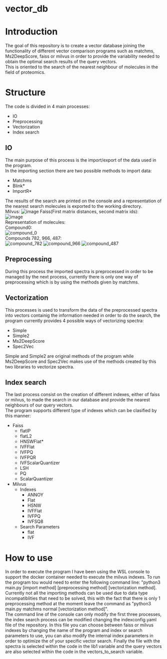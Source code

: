 # vector_db
# Introduction
The goal of this repository is to create a vector database joining the functionality of different vector comparison programs such as matchms, Ms2DeepScore, faiss or milvus in order to provide the variability needed to obtain the optimal search results of the query vectors.  
This is oriented to the search of the nearest neighbour of molecules in the field of proteomics.
# Structure
The code is divided in 4 main processes:  
-  IO  
-  Preprocessing
-  Vectorization
-  Index search
## IO 
The main purpose of this process is the import/export of the data used in the program.  
In the importing section there are two possible methods to import data:  
-  Matchms
-  Blink*
-  ImportR*
     
The results of the search are printed on the console and a representation of the nearest search molecules is exported to the working directory.  
Milvus:
![image](https://github.com/miguelroblesuriel/vector_db/assets/120097028/cb8115cf-60e5-4a90-ba13-37abb61a7168)
Faiss(First matrix distances, second matrix ids):  
![image](https://github.com/miguelroblesuriel/vector_db/assets/120097028/1999df96-58e7-40ab-851a-7e5772446e8a)  
Representation of molecules:  
Compound0:  
![compound_0](https://github.com/miguelroblesuriel/vector_db/assets/120097028/039588c8-aafb-4049-baa1-e8317ba5df94)  
Compounds 782, 966, 487:  
![compound_782](https://github.com/miguelroblesuriel/vector_db/assets/120097028/d53c982c-77c2-4b52-80e9-4c5878642a26)
![compound_966](https://github.com/miguelroblesuriel/vector_db/assets/120097028/04797ac3-978e-4637-addb-c2d1af40021e)
![compound_487](https://github.com/miguelroblesuriel/vector_db/assets/120097028/3ebafbc3-02d4-498c-8670-94f8fc7aea6a)







## Preprocessing 
During this process the imported spectra is preprocessed in order to be managed by the next process, currently there is only one way of preprocessing which is by using the methods given by matchms.
## Vectorization
This processes is used to transform the data of the preprocessed spectra into vectors containig the information needed in order to do the search, the program currently provides 4 possible ways of vectorizing spectra:
-  Simple
-  Simple2
-  Ms2DeepScore
-  Spec2Vec
  
Simple and Simple2 are original methods of the program while Ms2DeepScore and Spec2Vec makes use of the methods created by this two libraries to vectorize spectra.
## Index search
The last process consist on the creation of different indexes, either of faiss or milvus, to made the search in our database and provide the nearest neighbours of our query vectors.  
The program supports different type of indexes which can be clasified by this manner:
- Faiss
  - flatIP
  - flatL2
  - HNSWFlat*
  - IVFFlat
  - IVFPQ
  - IVFPQR
  - IVFScalarQuantizer
  - LSH
  - PQ
  - ScalarQuantizer
- Milvus
  - Indexes
    - ANNOY
    - Flat
    - HSNW
    - IVFFlat
    - IVFPQ
    - IVFSQ8
  - Search Parameters
    - flat
    - IVF
# How to use
In order to execute the program I have been using the WSL console to support the docker container needed to execute the milvus indexes. To run the program tou would need to enter the following command line: "python3 main.py [import method] [preprocessing method] [vectorization method]. Currently not all the importing methods can be used due to data type incompatiblities that need to be solved, this with the fact that there is only 1 preprocessing method at the moment leave the command as "python3 main.py matchms normal [vectorization method]".  
The command line of the console can only modify the first three processes, the index search process can be modified changing the indexconfig.yaml file of the repository. In this file you can choose between faiss or milvus indexes by changing the name of the program and index or search parameters to use, you can also modify the internal index parameters in order to optimize the of your specific vector search.
Finally the file with the spectra is selected within the code in the lib1 variable and the query vectors are also selected within the code in the vectors_to_search variable.
  


  
